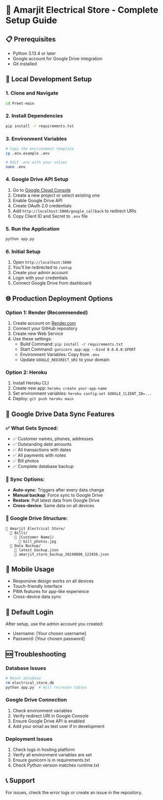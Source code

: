 # 🚀 Amarjit Electrical Store - Complete Setup Guide

## 📋 Prerequisites
- Python 3.13.4 or later
- Google account for Google Drive integration
- Git installed

## 🔧 Local Development Setup

### 1. Clone and Navigate
```bash
cd Preet-main
```

### 2. Install Dependencies
```bash
pip install -r requirements.txt
```

### 3. Environment Variables
```bash
# Copy the environment template
cp .env.example .env

# Edit .env with your values
nano .env
```

### 4. Google Drive API Setup
1. Go to [Google Cloud Console](https://console.cloud.google.com/)
2. Create a new project or select existing one
3. Enable Google Drive API
4. Create OAuth 2.0 credentials
5. Add `http://localhost:5000/google_callback` to redirect URIs
6. Copy Client ID and Secret to `.env` file

### 5. Run the Application
```bash
python app.py
```

### 6. Initial Setup
1. Open `http://localhost:5000`
2. You'll be redirected to `/setup`
3. Create your admin account
4. Login with your credentials
5. Connect Google Drive from dashboard

## 🌐 Production Deployment Options

### Option 1: Render (Recommended)
1. Create account on [Render.com](https://render.com)
2. Connect your GitHub repository
3. Create new Web Service
4. Use these settings:
   - Build Command: `pip install -r requirements.txt`
   - Start Command: `gunicorn app:app --bind 0.0.0.0:$PORT`
   - Environment Variables: Copy from `.env`
   - Update `GOOGLE_REDIRECT_URI` to your domain

### Option 2: Heroku
1. Install Heroku CLI
2. Create new app: `heroku create your-app-name`
3. Set environment variables: `heroku config:set GOOGLE_CLIENT_ID=...`
4. Deploy: `git push heroku main`

## 🔄 Google Drive Data Sync Features

### ✅ What Gets Synced:
- ✅ Customer names, phones, addresses
- ✅ Outstanding debt amounts
- ✅ All transactions with dates
- ✅ All payments with notes
- ✅ Bill photos
- ✅ Complete database backup

### 🔧 Sync Options:
- **Auto-sync**: Triggers after every data change
- **Manual backup**: Force sync to Google Drive
- **Restore**: Pull latest data from Google Drive
- **Cross-device**: Same data on all devices

### 📁 Google Drive Structure:
```
📁 Amarjit Electrical Store/
  📁 Bills/
    📁 [Customer Name]/
      📄 bill_photos.jpg
  📁 Data Backup/
    📄 latest_backup.json
    📄 amarjit_store_backup_20240806_123456.json
```

## 📱 Mobile Usage
- Responsive design works on all devices
- Touch-friendly interface
- PWA features for app-like experience
- Cross-device data sync

## 🔑 Default Login
After setup, use the admin account you created:
- Username: [Your chosen username]
- Password: [Your chosen password]

## 🆘 Troubleshooting

### Database Issues
```bash
# Reset database
rm electrical_store.db
python app.py  # Will recreate tables
```

### Google Drive Connection
1. Check environment variables
2. Verify redirect URI in Google Console
3. Ensure Google Drive API is enabled
4. Add your email as test user if in development

### Deployment Issues
1. Check logs in hosting platform
2. Verify all environment variables are set
3. Ensure gunicorn is in requirements.txt
4. Check Python version matches runtime.txt

## 📞 Support
For issues, check the error logs or create an issue in the repository.